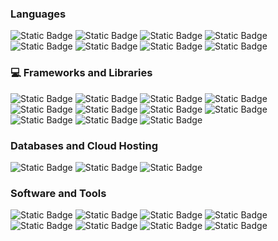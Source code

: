 
<!-- About me section -->


<h3>Languages</h3>

![Static Badge](https://custom-icon-badges.demolab.com/badge/Python-22272f?style=for-the-badge&logo=my_python)
![Static Badge](https://custom-icon-badges.demolab.com/badge/Java-22272f?style=for-the-badge&logo=my_java)
![Static Badge](https://img.shields.io/badge/JavaScript-22272f?style=for-the-badge&logo=javascript)
![Static Badge](https://img.shields.io/badge/HTML-22272f?style=for-the-badge&logo=html5)
![Static Badge](https://custom-icon-badges.demolab.com/badge/CSS-22272f?style=for-the-badge&logo=my_css)
![Static Badge](https://img.shields.io/badge/Json-22272f?style=for-the-badge&logo=json)
![Static Badge](https://img.shields.io/badge/SQL-22272f?style=for-the-badge&logo=mysql)
![Static Badge](https://img.shields.io/badge/JMESPATH-22272f?style=for-the-badge)

 <h3>💻 Frameworks and Libraries</h3>

![Static Badge](https://img.shields.io/badge/Flask-22272f?style=for-the-badge&logo=flask)
![Static Badge](https://img.shields.io/badge/Spring-22272f?style=for-the-badge&logo=spring)
![Static Badge](https://img.shields.io/badge/Spring%20Boot-22272f?style=for-the-badge&logo=springboot)
![Static Badge](https://img.shields.io/badge/Temporal-22272f?style=for-the-badge&logo=temporal)
![Static Badge](https://img.shields.io/badge/React-22272f?style=for-the-badge&logo=react)
![Static Badge](https://img.shields.io/badge/TailwindCSS-22272f?style=for-the-badge&logo=tailwindcss)
![Static Badge](https://img.shields.io/badge/docker-22272f?style=for-the-badge&logo=docker)
![Static Badge](https://img.shields.io/badge/p5.js-22272f?style=for-the-badge&logo=p5dotjs)
![Static Badge](https://img.shields.io/badge/gradle-22272f?style=for-the-badge&logo=gradle)
![Static Badge](https://img.shields.io/badge/Datadog-22272f?style=for-the-badge&logo=datadog)
![Static Badge](https://img.shields.io/badge/Pytest-22272f?style=for-the-badge&logo=pytest)


 <h3>Databases and Cloud Hosting</h3>

 ![Static Badge](https://custom-icon-badges.demolab.com/badge/heroku-22272f?style=for-the-badge&logo=my-heroku)
 ![Static Badge](https://img.shields.io/badge/Firebase-22272f?style=for-the-badge&logo=firebase)
 ![Static Badge](https://img.shields.io/badge/PostgreSQL-22272f?style=for-the-badge&logo=postgresql)

 
 <h3>Software and Tools</h3>
 
![Static Badge](https://img.shields.io/badge/postman-22272f?style=for-the-badge&logo=postman)
![Static Badge](https://img.shields.io/badge/git-22272f?style=for-the-badge&logo=git)
![Static Badge](https://img.shields.io/badge/github-22272f?style=for-the-badge&logo=github)
![Static Badge](https://img.shields.io/badge/gitlab-22272f?style=for-the-badge&logo=gitlab)
![Static Badge](https://custom-icon-badges.demolab.com/badge/sourcegraph-22272f?style=for-the-badge&logo=my-sourcegraph)
![Static Badge](https://img.shields.io/badge/jenkins-22272f?style=for-the-badge&logo=jenkins)
![Static Badge](https://custom-icon-badges.demolab.com/badge/visual%20studio%20code-22272f?style=for-the-badge&logo=VS-code)
![Static Badge](https://custom-icon-badges.demolab.com/badge/IntelliJ%20IDEA-22272f?style=for-the-badge&logo=my-intellij-idea)

 
<!--
Other banner looks:
![Static Badge](https://custom-icon-badges.demolab.com/badge/Java-22272f?style=flat&logo=my_java)
![Static Badge](https://custom-icon-badges.demolab.com/badge/Java-22272f?style=flat&logo=my_java)
![Static Badge](https://custom-icon-badges.demolab.com/badge/Java-22272f?style=flat-square&logo=my_java)
-->















